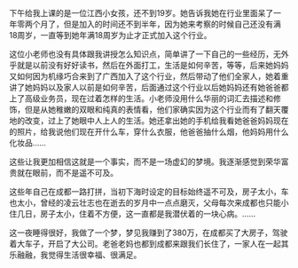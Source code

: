 下午给我上课的是一位江西小女孩，还不到19岁。她告诉我她在行业里面呆了一年零两个月了，但是加入的时间还不到半年，因为她来考察的时候自己还没有满18周岁，一直等到她年满18周岁为止才正式加入这个行业。

这位小老师也没有具体跟我讲授怎么知识点，简单讲了一下自己的一些经历，无外乎就是以前没有好好读书，然后在外面打工，生活是如何辛苦，等等，后来她妈妈又如何因为机缘巧合来到了广西加入了这个行业，然后带动了他们全家人，她着重讲了她妈妈以及家人以前是如何辛苦，后面通过这个行业以后她妈妈还有她爸爸都上了高级业务员，现在过着怎样的生活。小老师没用什么华丽的词汇去描述和修饰，但是从她稚嫩的双眼和纯真的表情看，他们家确实因为这个行业而有了翻天覆地的改变，过上了她眼中人上人的生活。她还拿出她的手机给我看她爸爸妈妈现在的照片，给我说他们现在开什么车，穿什么衣服，他爸爸抽什么烟，他妈妈用什么化妆品……

这些让我更加相信这就是一个事实，而不是一场虚幻的梦境。我逐渐感觉到荣华富贵就在眼前，而不是遥不可及。

这些年自己在成都一路打拼，当初下海时设定的目标始终遥不可及，房子太小，车也太小，曾经的凌云壮志也在逝去的岁月中一点点磨灭，父母每次来成都也只能小住几日，房子太小，住着不方便，这一直都是我潜伏着的一块心病。……

这一夜睡得很好，我做了一个梦，梦见我赚到了380万，在成都买了大房子，驾驶着大车子，开启了大公司。老爸老妈也都到成都来跟我们长住了，一家人在一起其乐融融，我觉得生活很幸福、很满足。
